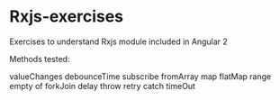 # Rxjs-exercises
Exercises to understand Rxjs module included in Angular 2

Methods tested:

valueChanges
debounceTime
subscribe
fromArray
map
flatMap
range
empty
of
forkJoin
delay
throw
retry
catch
timeOut